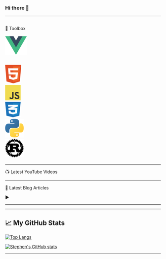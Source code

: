 ### Hi there 👋

<!--
**wearypossum4770/wearypossum4770** is a ✨ _special_ ✨ repository because its `README.md` (this file) appears on your GitHub profile.

Here are some ideas to get you started:

- 🔭 I’m currently working on ...
- 🌱 I’m currently learning ...
- 👯 I’m looking to collaborate on ...
- 🤔 I’m looking for help with ...
- 💬 Ask me about ...
- 📫 How to reach me: ...
- 😄 Pronouns: ...
- ⚡ Fun fact: ...
-->
--------
<br>
🧰 Toolbox
<br><br>
<img src="./vue-9.svg" alt="VueJS logo" height="60px" weight="auto"><br>

<img src="./html-1.svg" alt="HTML Logo" height="60px" width="auto"><br>
<img src="./logo-javascript.svg" alt="JavaScript Logo" width="50" height="50"/> <br><img src="./css-3.svg" alt="CSS Logo" width="50" height="50"/>
<br><img title="python programming language" src="./python-5.svg" alt="python logo" width="auto" height="60px">
<br>
<img alt="Rust Language Logo" src="rust.svg" width="auto" height="60px"><br>
--------
--------

📺 Latest YouTube Videos

<!-- YOUTUBE-VIDEOS-LIST:START -->
<!-- YOUTUBE-VIDEOS-LIST:END -->


--------

📘 Latest Blog Articles

<!-- BLOG-POST-LIST:START -->
<!-- BLOG-POST-LIST:END -->

▶ 

--------
--------

## &#x1f4c8; My GitHub Stats

[![Top Langs](https://github-readme-stats.vercel.app/api/top-langs/?username=wearypossum4770&hide=java,html,css&theme=radical)](https://github.com/anuraghazra/github-readme-stats)

[![Stephen's GitHub stats](https://github-readme-stats.vercel.app/api?username=wearypossum4770&theme=radical)](https://github.com/anuraghazra/github-readme-stats)

--------

